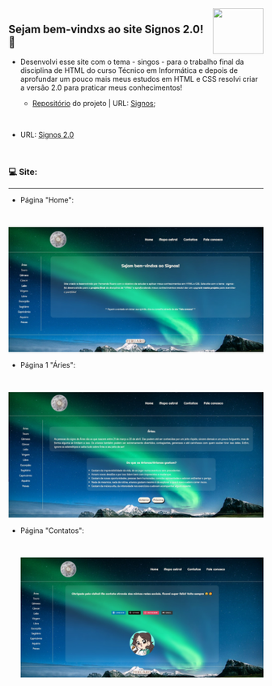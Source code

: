 <img align="right" height="90" width="100" src="https://cdn.jsdelivr.net/gh/devicons/devicon/icons/html5/html5-original.svg" />

## Sejam bem-vindxs ao site Signos 2.0! 🚀

* Desenvolvi esse site com o tema - singos - para o trabalho final da disciplina de HTML do curso Técnico em Informática e depois de aprofundar um pouco mais meus estudos em HTML e CSS resolvi criar a versão 2.0 para praticar meus conhecimentos! 

  * [Repositório](https://github.com/Feruaro/site-disciplina-html) do projeto   |   URL: [Signos](http://www.signosoficial.c1.biz/);

    ​

* URL: <a href="http://newsignos.c1.biz/">Signos 2.0</a>

  ​

### 💻 Site:

--------

* Página "Home":

  ​

<img src="https://github.com/Feruaro/Site-Signos-Upgrade/blob/main/img-readme/1.jpg">

<br>

* Página 1 "Áries":

  ​

<img src="https://github.com/Feruaro/Site-Signos-Upgrade/blob/main/img-readme/2.jpg">

* Página "Contatos":

  ​

  <img src="https://github.com/Feruaro/Site-Signos-Upgrade/blob/main/img-readme/3.jpg">